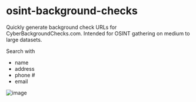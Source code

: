 # osint-background-checks
Quickly generate background check URLs for CyberBackgroundChecks.com.
Intended for OSINT gathering on medium to large datasets.

Search with
  - name
  - address
  - phone #
  - email


![image](https://github.com/qqalex/osint-background-checks/assets/86507185/594340cd-7a5e-4484-abd2-f7314cc5d3b6)
